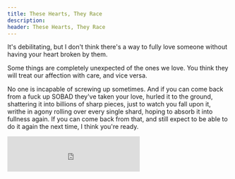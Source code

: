 ```yaml
---
title: These Hearts, They Race
description: 
header: These Hearts, They Race
---
```

It's debilitating, but I don't think there's a way to fully love someone without having your heart broken by them.

Some things are completely unexpected of the ones we love. You think they will treat our affection with care, and vice versa.

No one is incapable of screwing up sometimes. And if you can come back from a fuck up SOBAD they've taken your love, hurled it to the ground, shattering it into billions of sharp pieces, just to watch you fall upon it, writhe in agony rolling over every single shard, hoping to absorb it into fullness again.  If you can come back from that, and still expect to be able to do it again the next time, I think you're ready.


<iframe src="https://open.spotify.com/embed/track/2kMdKdVh0t03HBuRcstafT" width="300" height="80" frameborder="0" allowtransparency="true"></iframe>
